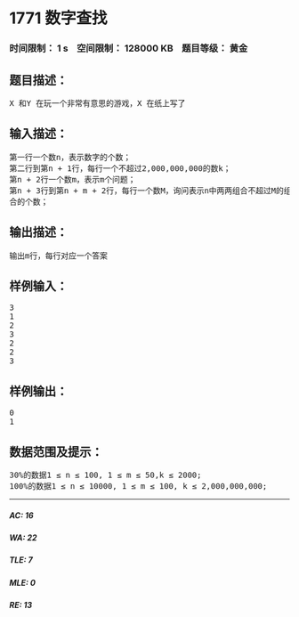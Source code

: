 # 1771 数字查找   
### 时间限制： 1 s&nbsp;&nbsp;&nbsp;&nbsp;空间限制： 128000 KB&nbsp;&nbsp;&nbsp;&nbsp;题目等级： 黄金  
## 题目描述：  

<pre>
X 和Y 在玩一个非常有意思的游戏，X 在纸上写了
</pre>
  
  
## 输入描述：  

<pre>
第一行一个数n，表示数字的个数；  
第二行到第n + 1行，每行一个不超过2,000,000,000的数k；  
第n + 2行一个数m，表示m个问题；  
第n + 3行到第n + m + 2行，每行一个数M，询问表示n中两两组合不超过M的组  
合的个数；
</pre>
  
  
## 输出描述：  

<pre>
输出m行，每行对应一个答案
</pre>
  
  
## 样例输入：  

<pre>
3
1
2
3
2
2
3
</pre>
  
  
## 样例输出：  

<pre>
0
1
</pre>
  
  
## 数据范围及提示：  

<pre>
30%的数据1 ≤ n ≤ 100, 1 ≤ m ≤ 50,k ≤ 2000;  
100%的数据1 ≤ n ≤ 10000, 1 ≤ m ≤ 100, k ≤ 2,000,000,000;
</pre>
  
  
***  

##### AC: 16  
##### WA: 22  
##### TLE: 7  
##### MLE: 0  
##### RE: 13  
